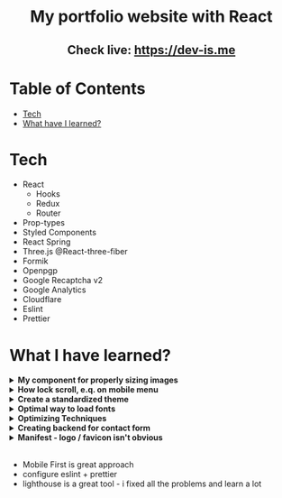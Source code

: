 <h1 align="center">My portfolio website with React</h1>

<h2 align="center">Check live: <a href="https://dev-is.me">https://dev-is.me</a></h2>

# Table of Contents

- [Tech](#tech)
- [What have I learned?](#what-i-have-learned)

# Tech

- React
  - Hooks
  - Redux
  - Router
- Prop-types
- Styled Components
- React Spring
- Three.js @React-three-fiber
- Formik
- Openpgp
- Google Recaptcha v2
- Google Analytics
- Cloudflare
- Eslint
- Prettier

# What I have learned?

<details>
<summary style="font-weight:bold">My component for properly sizing images </summary>
<p>

Example of use my image component:
[example](src/pages/Project/Project.js)

Just set width in % and meta.json and watch the magic!

- image has a correct placeholder - no content reflow
- after mount, correct image size was downloaded
- support for legacy browsers - alt format
- [Image component](src/components/Image/Image.js)

</p>
</details>

<details>
<summary style="font-weight:bold">How lock scroll, e.q. on mobile menu</summary>
<p>

It's simple. Checkout:
[MobileMenu](src/components/MobileMenu/MobileMenu.js)

</p>
</details>

<details>
<summary style="font-weight:bold">Create a standardized theme</summary>
<p>

[My theme](src/layout/theme.js)

How correctly set css breakpoints - [great article](https://www.freecodecamp.org/news/the-100-correct-way-to-do-css-breakpoints-88d6a5ba1862/)

</p>
</details>

<details>
<summary style="font-weight:bold">Optimal way to load fonts</summary>
<p>

1. Preconnect to the font file origin.
2. Preload the font stylesheet asynchronously with low priority.
3. Asynchronously load the font stylesheet and font file after the content has been rendered with JavaScript.

   Checkout: [index.html](public/index.html)

</p>
</details>

<details>
<summary style="font-weight:bold">Optimizing Techniques</summary>
<p>

1. Prevent rerender - gain performance with React.memo().
2. Lazy loading - serve once needed avoiding wait time to see content.
3. Reduce Media size.
4. Install modules instead of global imports - reduce bundle size.
5. Alias exports for only used modules. [three-exports](src/alias/three-exports.js)

</p>
</details>

<details>
<summary style="font-weight:bold">Creating backend for contact form</summary>
<p>

I created the backend using AWS, then tried Google Lambda.

That's not for me as I can't sleep without a ddos ​​cost protection switch.

For now I am using the EmajlJS service.

</p>
</details>

<details>
<summary style="font-weight:bold">Manifest - logo / favicon isn't obvious</summary>
<p>

Useful tools:

[realfavicongenerator](https://realfavicongenerator.net/)

[maskable.app](https://maskable.app/editor)

</p>
</details>

</br>

- Mobile First is great approach
- configure eslint + prettier
- lighthouse is a great tool - i fixed all the problems and learn a lot
